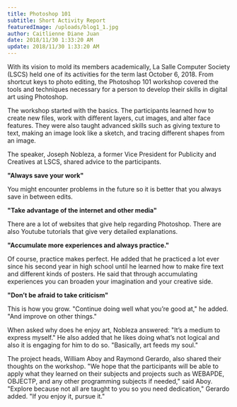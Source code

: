 ```yaml
---
title: Photoshop 101
subtitle: Short Activity Report
featuredImage: /uploads/blog1_1.jpg
author: Caitlienne Diane Juan
date: 2018/11/30 1:33:20 AM
update: 2018/11/30 1:33:20 AM
---
```


With its vision to mold its members academically, La Salle Computer Society (LSCS) held one of its activities for the term last October 6, 2018. From shortcut keys to photo editing, the Photoshop 101 workshop covered the tools and techniques necessary for a person to develop their skills in digital art using Photoshop.

The workshop started with the basics. The participants learned how to create new files, work with different layers, cut images, and alter face features. They were also taught advanced skills such as giving texture to text, making an image look like a sketch, and tracing different shapes from an image.

The speaker, Joseph Nobleza, a former Vice President for Publicity and Creatives at LSCS, shared advice to the participants.

**"Always save your work"**

You might encounter problems in the future so it is better that you always save in between edits.

**"Take advantage of the internet and other media"**

There are a lot of websites that give help regarding Photoshop. There are also Youtube tutorials that give very detailed explanations.

**"Accumulate more experiences and always practice."**

Of course, practice makes perfect. He added that he practiced a lot ever since his second year in high school until he learned how to make fire text and different kinds of posters. He said that through accumulating experiences you can broaden your imagination and your creative side.

**"Don’t be afraid to take criticism"**

This is how you grow. "Continue doing well what you’re good at," he added. "And improve on other things."

When asked why does he enjoy art, Nobleza answered: "It’s a medium to express myself." He also added that he likes doing what’s not logical and also it is engaging for him to do so. "Basically, art feeds my soul."

The project heads, William Aboy and Raymond Gerardo, also shared their thoughts on the workshop. "We hope that the participants will be able to apply what they learned on their subjects and projects such as WEBAPDE, OBJECTP, and any other programming subjects if needed," said Aboy. "Explore because not all are taught to you so you need dedication," Gerardo added. "If you enjoy it, pursue it."